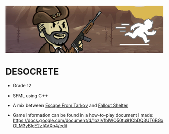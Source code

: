 ![DESOCRETE](src/Engine/Assets/Menu_HomeRaid.png)

# DESOCRETE

- Grade 12
- SFML using C++
- A mix between [Escape From Tarkov](https://www.escapefromtarkov.com/) and [Fallout Shelter](https://bethesda.net/en/game/falloutshelter)

- Game Information can be found in a how-to-play document I made: https://docs.google.com/document/d/1ozlVfblWO50tu81CbDQ3UT6BGxOLM3yBIcE2zlAVXp4/edit